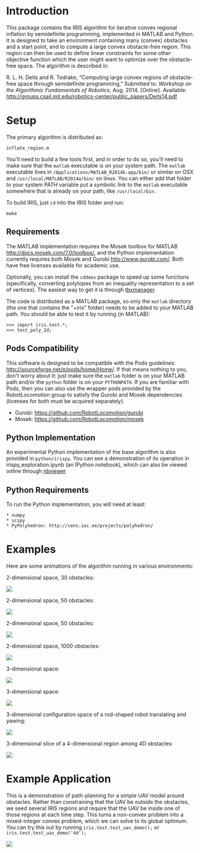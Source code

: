 Introduction
============

This package contains the IRIS algorithm for iterative convex regional inflation by semidefinite programming, implemented in MATLAB and Python. It is designed to take an environment containing many (convex) obstacles and a start point, and to compute a large convex obstacle-free region. This region can then be used to define linear constraints for some other objective function which the user might want to optimize over the obstacle-free space. The algorithm is described in:

R.&nbsp;L.&nbsp;H. Deits and R.&nbsp;Tedrake, &ldquo;Computing large convex regions of
  obstacle-free space through semidefinite programming,&rdquo; Submitted
  to: <em>Workshop on the Algorithmic Fundamentals of Robotics</em>, Aug. 2014.
  [Online]. Available:
  <a href='http://groups.csail.mit.edu/robotics-center/public_papers/Deits14.pdf'>http://groups.csail.mit.edu/robotics-center/public_papers/Deits14.pdf</a>

Setup
=====

The primary algorithm is distributed as:

	inflate_region.m

You'll need to build a few tools first, and in order to do so, you'll need to make sure that the `matlab` executable is on your system path. The `matlab` executable lives in `/Applications/MATLAB_R2014b.app/bin/` or similar on OSX and `/usr/local/MATLAB/R2014a/bin/` on linux. You can either add that folder to your system PATH variable put a symbolic link to the `matlab` executable somewhere that is already on your path, like `/usr/local/bin`.

To build IRIS, just `cd` into the IRIS folder and run:

	make

Requirements
------------

The MATLAB implementation requires the Mosek toolbox for MATLAB <http://docs.mosek.com/7.0/toolbox/>, and the Python implementation currently requires both Mosek and Gurobi <http://www.gurobi.com/>. Both have free licenses available for academic use.

Optionally, you can install the `cddmex` package to speed up some functions (specifically, converting polytopes from an inequality representation to a set of vertices). The easiest way to get it is through [tbxmanager](http://tbxmanager.com/).

 The code is distributed as a MATLAB package, so only the `matlab` directory (the one that contains the "+iris" folder) needs to be added to your MATLAB path. You should be able to test it by running (in MATLAB):

	>>> import iris.test.*;
	>>> test_poly_2d;


Pods Compatibility
------------------

This software is designed to be compatible with the Pods guidelines: <http://sourceforge.net/p/pods/home/Home/>. If that means nothing to you, don't worry about it: just make sure the `matlab` folder is on your MATLAB path and/or the `python` folder is on your `PYTHONPATH`. If you are familiar with Pods, then you can also use the wrapper pods provided by the RobotLocomotion group to satisfy the Gurobi and Mosek dependencies (licenses for both must be acquired separately).

* Gurobi: <https://github.com/RobotLocomotion/gurobi>
* Mosek: <https://github.com/RobotLocomotion/mosek>

Python Implementation
---------------------

An experimental Python implementation of the base algorithm is also provided in `python/irispy`. You can see a demonstration of its operation in irispy_exploration.ipynb (an IPython notebook), which can also be viewed online through [nbviewer](http://nbviewer.ipython.org/urls/raw.githubusercontent.com/rdeits/iris-distro/master/python/irispy_exploration.ipynb)

Python Requirements
-------------------

To run the Python implementation, you will need at least:

	* numpy
	* scipy
	* PyPolyhedron: http://cens.ioc.ee/projects/polyhedron/

Examples
========
Here are some animations of the algorithm running in various
environments:

2-dimensional space, 30 obstacles:

![](https://rdeits.github.io/iris-distro/examples/poly_2d_N30/animation.gif)

2-dimensional space, 50 obstacles:

![](https://rdeits.github.io/iris-distro/examples/poly_2d_N50/animation.gif)

2-dimensional space, 50 obstacles:

![](https://rdeits.github.io/iris-distro/examples/poly_2d_N50_2/animation.gif)

2-dimensional space, 1000 obstacles:

![](https://rdeits.github.io/iris-distro/examples/poly_2d_N1000/animation.gif)

3-dimensional space:

![](https://rdeits.github.io/iris-distro/examples/poly_3d/animation.gif)

3-dimensional space:

![](https://rdeits.github.io/iris-distro/examples/poly_3d_2/animation.gif)

3-dimensional configuration space of a rod-shaped robot translating and yawing:

![](https://rdeits.github.io/iris-distro/examples/c_space_3d/animation.gif)

3-dimensional slice of a 4-dimensional region among 4D obstacles:

![](https://rdeits.github.io/iris-distro/examples/poly_4d/animation.gif)

Example Application
===================
This is a demonstration of path-planning for a simple UAV model around obstacles. Rather than constraining that the UAV be outside the obstacles, we seed several IRIS regions and require that the UAV be inside one of those regions at each time step. This turns a non-convex problem into a mixed-integer convex problem, which we can solve to its global optimum. You can try this out by running `iris.test.test_uav_demo();` or `iris.test.test_uav_demo('4d');`

![](http://rdeits.github.io/iris-distro/examples/uav/demo_uav.png)
